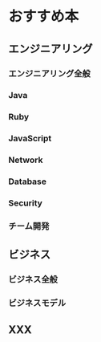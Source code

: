# おすすめ本
## エンジニアリング
### エンジニアリング全般
### Java
### Ruby
### JavaScript
### Network
### Database
### Security
### チーム開発
## ビジネス
### ビジネス全般
### ビジネスモデル
## XXX
